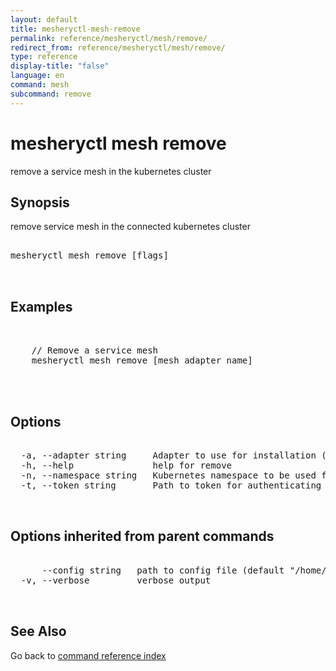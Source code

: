 ```yaml
---
layout: default
title: mesheryctl-mesh-remove
permalink: reference/mesheryctl/mesh/remove/
redirect_from: reference/mesheryctl/mesh/remove/
type: reference
display-title: "false"
language: en
command: mesh
subcommand: remove
---
```


# mesheryctl mesh remove

remove a service mesh in the kubernetes cluster

## Synopsis

remove service mesh in the connected kubernetes cluster

<pre class='codeblock-pre'>
<div class='codeblock'>
mesheryctl mesh remove [flags]

</div>
</pre> 

## Examples

<pre class='codeblock-pre'>
<div class='codeblock'>

	// Remove a service mesh
	mesheryctl mesh remove [mesh adapter name]
		

</div>
</pre> 

## Options

<pre class='codeblock-pre'>
<div class='codeblock'>
  -a, --adapter string     Adapter to use for installation (default "meshery-istio:10000")
  -h, --help               help for remove
  -n, --namespace string   Kubernetes namespace to be used for deploying the validation tests and sample workload (default "default")
  -t, --token string       Path to token for authenticating to Meshery API

</div>
</pre>

## Options inherited from parent commands

<pre class='codeblock-pre'>
<div class='codeblock'>
      --config string   path to config file (default "/home/admin-pc/.meshery/config.yaml")
  -v, --verbose         verbose output

</div>
</pre>

## See Also

Go back to [command reference index](/reference/mesheryctl/) 
